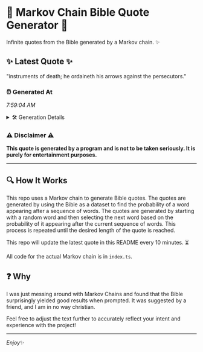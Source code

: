 # 📖 Markov Chain Bible Quote Generator 📖

Infinite quotes from the Bible generated by a Markov chain. ✨

## ✨ Latest Quote ✨
"instruments of death; he ordaineth his arrows against the persecutors."

### ⏰ Generated At
*7:59:04 AM*

<details>
    <summary>🛠️ Generation Details</summary>
    <p>
        <strong>🌱 Seed:</strong> instruments<br>
        <strong>🔄 Iterations:</strong> 9<br>
        <strong>📜 Context History:</strong><br>[ instruments ]: of<br>[ instruments, of ]: death;<br>[ instruments, of, death; ]: he<br>[ instruments, of, death;, he ]: ordaineth<br>[ instruments, of, death;, he, ordaineth ]: his<br>[ instruments, of, death;, he, ordaineth, his ]: arrows<br>[ of, death;, he, ordaineth, his, arrows ]: against<br>[ death;, he, ordaineth, his, arrows, against ]: the<br>[ he, ordaineth, his, arrows, against, the ]: persecutors.<br>
    </p>
</details>

### ⚠️ Disclaimer ⚠️
**This quote is generated by a program and is not to be taken seriously. It is purely for entertainment purposes.**

---

## 🔍 How It Works

This repo uses a Markov chain to generate Bible quotes. The quotes are generated by using the Bible as a dataset to find the probability of a word appearing after a sequence of words. The quotes are generated by starting with a random word and then selecting the next word based on the probability of it appearing after the current sequence of words. This process is repeated until the desired length of the quote is reached.

This repo will update the latest quote in this README every 10 minutes. ⏳

All code for the actual Markov chain is in `index.ts`.

## ❓ Why

I was just messing around with Markov Chains and found that the Bible surprisingly yielded good results when prompted. 
It was suggested by a friend, and I am in no way christian.

Feel free to adjust the text further to accurately reflect your intent and experience with the project!

---

*Enjoy*✨
